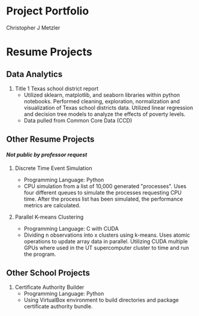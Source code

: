 # Project Portfolio
Christopher J Metzler

# Resume Projects

## Data Analytics

1. Title 1 Texas school district report
    - Utilized sklearn, matplotlib, and seaborn libraries within python
      notebooks. Performed cleaning, exploration, normalization and
      visualization of Texas school districts data. Utilized linear regression
       and decision tree models to analyze the effects of poverty levels.
    - Data pulled from Common Core Data (CCD)
    
## Other Resume Projects
#### *Not public by professor request*

1. Discrete Time Event Simulation
    - Programming Language: Python
    - CPU simulation from a list of 10,000 generated "processes". 
      Uses four different queues to simulate the processes requesting CPU time.
      After the process list has been simulated, the performance metrics are calculated.
      
2. Parallel K-means Clustering
    - Programming Language: C with CUDA
    - Dividing n observations into x clusters using k-means. Uses atomic operations to update array data in parallel. 
      Utilizing CUDA multiple GPUs where used in the UT supercomputer cluster to time and run the program.

## Other School Projects

1. Certificate Authority Builder
    - Programming Language: Python
    - Using VirtualBox environment to build directories and package certificate authority bundle.
